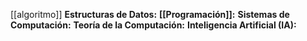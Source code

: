

[[algoritmo]]
**Estructuras de Datos:**
**[[Programación]]:**
**Sistemas de Computación:**
**Teoría de la Computación:**
**Inteligencia Artificial (IA):**
    
